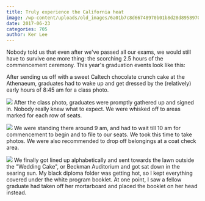 ```yaml
---
title: Truly experience the California heat
image: /wp-content/uploads/old_images/6a01b7c8d66748970b01b8d28d8958970c-pi.jpg
date: 2017-06-23
categories: 705
author: Ker Lee
---
```


Nobody told us that even after we've passed all our exams, we would still have to survive one more thing: the scorching 2.5 hours of the commencement ceremony. This year's graduation events look like this:

After sending us off with a sweet Caltech chocolate crunch cake at the Athenaeum, graduates had to wake up and get dressed by the (relatively) early hours of 8:45 am for a class photo.


![](/old_images/caltech_as_it_happens/6a0105349b8251970b01b8d28d8939970c.jpg)
After the class photo, graduates were promptly gathered up and signed in. Nobody really knew what to expect. We were whisked off to areas marked for each row of seats.


![](/old_images/caltech_as_it_happens/6a0105349b8251970b01b8d28d893d970c.jpg)
We were standing there around 9 am, and had to wait till 10 am for commencement to begin and to file to our seats. We took this time to take photos. We were also recommended to drop off belongings at a coat check area.


![](/old_images/caltech_as_it_happens/6a0105349b8251970b01b8d28d8935970c.jpg)
We finally got lined up alphabetically and sent towards the lawn outside the "Wedding Cake", or Beckman Auditorium and got sat down in the searing sun. My black diploma folder was getting hot, so I kept everything covered under the white program booklet. At one point, I saw a fellow graduate had taken off her mortarboard and placed the booklet on her head instead.


